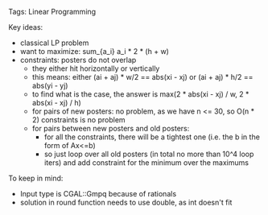 Tags: Linear Programming

Key ideas:
* classical LP problem
* want to maximize: sum_{a_i} a_i * 2 * (h + w)
* constraints: posters do not overlap
  * they either hit horizontally or vertically
  * this means: either (ai + aj) * w/2 == abs(xi - xj) or (ai + aj) * h/2 == abs(yi - yj)
  * to find what is the case, the answer is max(2 * abs(xi - xj) / w, 2 * abs(xi - xj) / h)
  * for pairs of new posters: no problem, as we have n <= 30, so O(n * 2) constraints is no problem
  * for pairs between new posters and old posters:
    * for all the constraints, there will be a tightest one (i.e. the b in the form of Ax<=b)
    * so just loop over all old posters (in total no more than 10^4 loop iters) and add constraint for the minimum over the maximums

To keep in mind:
* Input type is CGAL::Gmpq because of rationals
* solution in round function needs to use double, as int doesn't fit 
